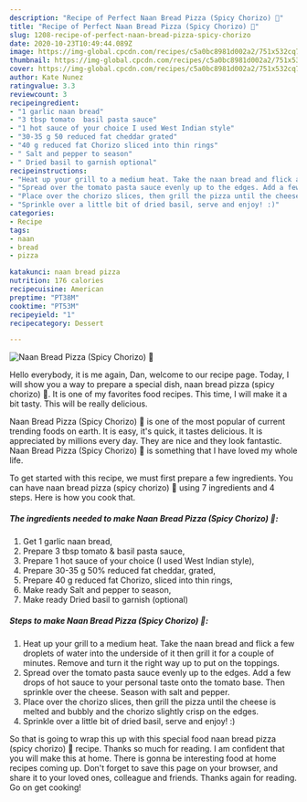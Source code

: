 ```yaml
---
description: "Recipe of Perfect Naan Bread Pizza (Spicy Chorizo) 🍕"
title: "Recipe of Perfect Naan Bread Pizza (Spicy Chorizo) 🍕"
slug: 1208-recipe-of-perfect-naan-bread-pizza-spicy-chorizo
date: 2020-10-23T10:49:44.089Z
image: https://img-global.cpcdn.com/recipes/c5a0bc8981d002a2/751x532cq70/naan-bread-pizza-spicy-chorizo-🍕-recipe-main-photo.jpg
thumbnail: https://img-global.cpcdn.com/recipes/c5a0bc8981d002a2/751x532cq70/naan-bread-pizza-spicy-chorizo-🍕-recipe-main-photo.jpg
cover: https://img-global.cpcdn.com/recipes/c5a0bc8981d002a2/751x532cq70/naan-bread-pizza-spicy-chorizo-🍕-recipe-main-photo.jpg
author: Kate Nunez
ratingvalue: 3.3
reviewcount: 3
recipeingredient:
- "1 garlic naan bread"
- "3 tbsp tomato  basil pasta sauce"
- "1 hot sauce of your choice I used West Indian style"
- "30-35 g 50 reduced fat cheddar grated"
- "40 g reduced fat Chorizo sliced into thin rings"
- " Salt and pepper to season"
- " Dried basil to garnish optional"
recipeinstructions:
- "Heat up your grill to a medium heat. Take the naan bread and flick a few droplets of water into the underside of it then grill it for a couple of minutes. Remove and turn it the right way up to put on the toppings."
- "Spread over the tomato pasta sauce evenly up to the edges. Add a few drops of hot sauce to your personal taste onto the tomato base. Then sprinkle over the cheese. Season with salt and pepper."
- "Place over the chorizo slices, then grill the pizza until the cheese is melted and bubbly and the chorizo slightly crisp on the edges."
- "Sprinkle over a little bit of dried basil, serve and enjoy! :)"
categories:
- Recipe
tags:
- naan
- bread
- pizza

katakunci: naan bread pizza 
nutrition: 176 calories
recipecuisine: American
preptime: "PT38M"
cooktime: "PT53M"
recipeyield: "1"
recipecategory: Dessert

---
```



![Naan Bread Pizza (Spicy Chorizo) 🍕](https://img-global.cpcdn.com/recipes/c5a0bc8981d002a2/751x532cq70/naan-bread-pizza-spicy-chorizo-🍕-recipe-main-photo.jpg)

Hello everybody, it is me again, Dan, welcome to our recipe page. Today, I will show you a way to prepare a special dish, naan bread pizza (spicy chorizo) 🍕. It is one of my favorites food recipes. This time, I will make it a bit tasty. This will be really delicious.



Naan Bread Pizza (Spicy Chorizo) 🍕 is one of the most popular of current trending foods on earth. It is easy, it's quick, it tastes delicious. It is appreciated by millions every day. They are nice and they look fantastic. Naan Bread Pizza (Spicy Chorizo) 🍕 is something that I have loved my whole life.


To get started with this recipe, we must first prepare a few ingredients. You can have naan bread pizza (spicy chorizo) 🍕 using 7 ingredients and 4 steps. Here is how you cook that.

<!--inarticleads1-->

##### The ingredients needed to make Naan Bread Pizza (Spicy Chorizo) 🍕:

1. Get 1 garlic naan bread,
1. Prepare 3 tbsp tomato &amp; basil pasta sauce,
1. Prepare 1 hot sauce of your choice (I used West Indian style),
1. Prepare 30-35 g 50% reduced fat cheddar, grated,
1. Prepare 40 g reduced fat Chorizo, sliced into thin rings,
1. Make ready  Salt and pepper to season,
1. Make ready  Dried basil to garnish (optional)




<!--inarticleads2-->

##### Steps to make Naan Bread Pizza (Spicy Chorizo) 🍕:

1. Heat up your grill to a medium heat. Take the naan bread and flick a few droplets of water into the underside of it then grill it for a couple of minutes. Remove and turn it the right way up to put on the toppings.
1. Spread over the tomato pasta sauce evenly up to the edges. Add a few drops of hot sauce to your personal taste onto the tomato base. Then sprinkle over the cheese. Season with salt and pepper.
1. Place over the chorizo slices, then grill the pizza until the cheese is melted and bubbly and the chorizo slightly crisp on the edges.
1. Sprinkle over a little bit of dried basil, serve and enjoy! :)




So that is going to wrap this up with this special food naan bread pizza (spicy chorizo) 🍕 recipe. Thanks so much for reading. I am confident that you will make this at home. There is gonna be interesting food at home recipes coming up. Don't forget to save this page on your browser, and share it to your loved ones, colleague and friends. Thanks again for reading. Go on get cooking!
